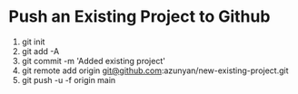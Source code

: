 # Push an Existing Project to Github

1. git init <br>
2. git add -A <br>
3. git commit -m 'Added existing project' <br>
4. git remote add origin git@github.com:azunyan/new-existing-project.git <br>
5. git push -u -f origin main <br>
